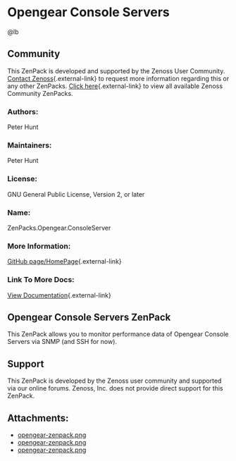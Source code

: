 # Opengear Console Servers

@lb[](img/zenpack-opengear-zenpack.png)

## Community

This ZenPack is developed and supported by the Zenoss User Community.
[Contact Zenoss](https://tryit.zenoss.com/zenpack-contact/){.external-link} to
request more information regarding this or any other ZenPacks. [Click here](https://zenoss.com/product/zenpacks?f%5B0%5D=im_field_zenpack_category:1021){.external-link} to
view all available Zenoss Community ZenPacks.

### Authors:

Peter Hunt

### Maintainers:

Peter Hunt

### License:

GNU General Public License, Version 2, or later

### Name:

ZenPacks.Opengear.ConsoleServer

### More Information:

[GitHub page/HomePage](http://community.zenoss.org/docs/DOC-5902){.external-link}

### Link To More Docs:

[View Documentation](http://community.zenoss.org/docs/DOC-5902){.external-link}

## Opengear Console Servers ZenPack

This ZenPack allows you to monitor performance data of Opengear Console
Servers via SNMP (and SSH for now).

## Support

This ZenPack is developed by the Zenoss user community and supported via
our online forums. Zenoss, Inc. does not provide direct support for this
ZenPack.

## Attachments:

-   [opengear-zenpack.png](img/zenpack-opengear-zenpack.png)
-   [opengear-zenpack.png](img/zenpack-opengear-zenpack.png)
-   [opengear-zenpack.png](img/zenpack-opengear-zenpack.png)

